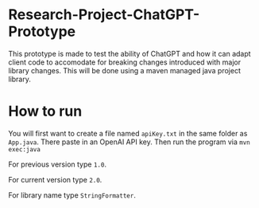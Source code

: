 # Research-Project-ChatGPT-Prototype

This prototype is made to test the ability of ChatGPT and how it can adapt client code to accomodate 
for breaking changes introduced with major library changes. This will be done using a maven managed
java project library.

# How to run

You will first want to create a file named `apiKey.txt` in the same folder as `App.java`. There paste in an OpenAI API key. Then run the program via `mvn exec:java`


For previous version type `1.0`.

For current version type `2.0`. 

For library name type `StringFormatter`.
